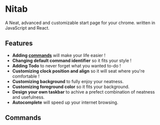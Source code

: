 # Nitab
A Neat, advanced and customizable start page for your chrome. written in JavaScript and React.

## Features
- **Adding [commands](#commands)** will make your life easier !
- **Changing default command identifier** so it fits your style !
- **Adding Todo** to never forget what you wanted to-do !
- **Customizing clock position and align** so it will seat where you're comfortable !
- **Customizing background** to fully enjoy your neatness.
- **Customizing foreground color** so it fits your background.
- **Design your own taskbar** to achive a prefect combination of neatness and usefulness.
- **Autocomplete** will speed up your internet browsing.

## Commands